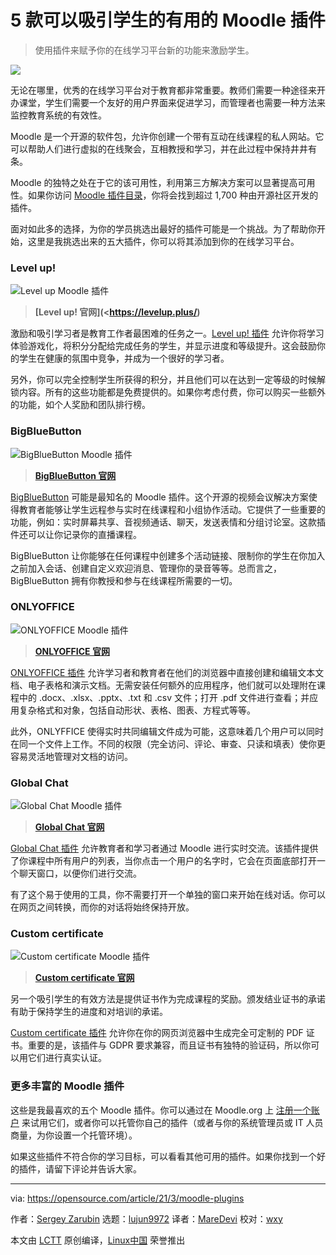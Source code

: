 [#]: subject: (5 useful Moodle plugins to engage students)
[#]: via: (https://opensource.com/article/21/3/moodle-plugins)
[#]: author: (Sergey Zarubin https://opensource.com/users/sergey-zarubin)
[#]: collector: (lujun9972)
[#]: translator: (MareDevi)
[#]: reviewer: (wxy)
[#]: publisher: ( )
[#]: url: ( )

5 款可以吸引学生的有用的 Moodle 插件
======

> 使用插件来赋予你的在线学习平台新的功能来激励学生。  

![](https://img.linux.net.cn/data/attachment/album/202209/18/165423pkiq74kwzokqzoq7.jpg)

无论在哪里，优秀的在线学习平台对于教育都非常重要。教师们需要一种途径来开办课堂，学生们需要一个友好的用户界面来促进学习，而管理者也需要一种方法来监控教育系统的有效性。

Moodle 是一个开源的软件包，允许你创建一个带有互动在线课程的私人网站。它可以帮助人们进行虚拟的在线聚会，互相教授和学习，并在此过程中保持井井有条。

Moodle 的独特之处在于它的该可用性，利用第三方解决方案可以显著提高可用性。如果你访问 [Moodle 插件目录][2]，你将会找到超过 1,700 种由开源社区开发的插件。

面对如此多的选择，为你的学员挑选出最好的插件可能是一个挑战。为了帮助你开始，这里是我挑选出来的五大插件，你可以将其添加到你的在线学习平台。

### Level up!

![Level up Moodle 插件][3]

> **[Level up! 官网](<https://levelup.plus/)**

激励和吸引学习者是教育工作者最困难的任务之一。[Level up! 插件][4] 允许你将学习体验游戏化，将积分分配给完成任务的学生，并显示进度和等级提升。这会鼓励你的学生在健康的氛围中竞争，并成为一个很好的学习者。

另外，你可以完全控制学生所获得的积分，并且他们可以在达到一定等级的时候解锁内容。所有的这些功能都是免费提供的。如果你考虑付费，你可以购买一些额外的功能，如个人奖励和团队排行榜。

### BigBlueButton

![BigBlueButton Moodle 插件][5]


> **[BigBlueButton 官网](https://bigbluebutton.org/)**

[BigBlueButton][6] 可能是最知名的 Moodle 插件。这个开源的视频会议解决方案使得教育者能够让学生远程参与实时在线课程和小组协作活动。它提供了一些重要的功能，例如：实时屏幕共享、音视频通话、聊天，发送表情和分组讨论室。这款插件还可以让你记录你的直播课程。

BigBlueButton 让你能够在任何课程中创建多个活动链接、限制你的学生在你加入之前加入会话、创建自定义欢迎消息、管理你的录音等等。总而言之，BigBlueButton 拥有你教授和参与在线课程所需要的一切。

### ONLYOFFICE

![ONLYOFFICE Moodle 插件][7]

> **[ONLYOFFICE 官网](https://www.onlyoffice.com/)**

[ONLYOFFICE 插件][8] 允许学习者和教育者在他们的浏览器中直接创建和编辑文本文档、电子表格和演示文档。无需安装任何额外的应用程序，他们就可以处理附在课程中的 .docx、.xlsx、.pptx、.txt 和 .csv 文件；打开 .pdf 文件进行查看；并应用复杂格式和对象，包括自动形状、表格、图表、方程式等等。

此外，ONLYFFICE 使得实时共同编辑文件成为可能，这意味着几个用户可以同时在同一个文件上工作。不同的权限（完全访问、评论、审查、只读和填表）使你更容易灵活地管理对文档的访问。

### Global Chat

![Global Chat Moodle 插件][9]

> **[Global Chat 官网](https://moodle.org/plugins/block_gchat)**

[Global Chat 插件][10] 允许教育者和学习者通过 Moodle 进行实时交流。该插件提供了你课程中所有用户的列表，当你点击一个用户的名字时，它会在页面底部打开一个聊天窗口，以便你们进行交流。

有了这个易于使用的工具，你不需要打开一个单独的窗口来开始在线对话。你可以在网页之间转换，而你的对话将始终保持开放。

### Custom certificate

![Custom certificate Moodle 插件][11]

> **[Custom certificate 官网](https://moodle.org/plugins/mod_customcert)**

另一个吸引学生的有效方法是提供证书作为完成课程的奖励。颁发结业证书的承诺有助于保持学生的进度和对培训的承诺。

[Custom certificate 插件][12] 允许你在你的网页浏览器中生成完全可定制的 PDF 证书。重要的是，该插件与 GDPR 要求兼容，而且证书有独特的验证码，所以你可以用它们进行真实认证。

### 更多丰富的 Moodle 插件

这些是我最喜欢的五个 Moodle 插件。你可以通过在 Moodle.org 上 [注册一个账户][13] 来试用它们，或者你可以托管你自己的插件（或者与你的系统管理员或 IT 人员商量，为你设置一个托管环境）。

如果这些插件不符合你的学习目标，可以看看其他可用的插件。如果你找到一个好的插件，请留下评论并告诉大家。

--------------------------------------------------------------------------------

via: https://opensource.com/article/21/3/moodle-plugins

作者：[Sergey Zarubin][a]
选题：[lujun9972][b]
译者：[MareDevi](https://github.com/MareDevi)
校对：[wxy](https://github.com/wxy)

本文由 [LCTT](https://github.com/LCTT/TranslateProject) 原创编译，[Linux中国](https://linux.cn/) 荣誉推出

[a]: https://opensource.com/users/sergey-zarubin
[b]: https://github.com/lujun9972
[1]: https://opensource.com/sites/default/files/styles/image-full-size/public/lead-images/read_book_guide_tutorial_teacher_student_apaper.png?itok=_GOufk6N (阅读书籍的人和数字拷贝)
[2]: https://moodle.org/plugins/
[3]: https://opensource.com/sites/default/files/uploads/gamification.png (Level up Moodle 插件)
[4]: https://moodle.org/plugins/block_xp
[5]: https://opensource.com/sites/default/files/uploads/bigbluebutton.png (BigBlueButton Moodle 插件)
[6]: https://moodle.org/plugins/mod_bigbluebuttonbn
[7]: https://opensource.com/sites/default/files/uploads/onlyoffice_editors.png (ONLYOFFICE Moodle 插件)
[8]: https://github.com/logicexpertise/moodle-mod_onlyoffice
[9]: https://opensource.com/sites/default/files/uploads/global_chat.png (Global Chat Moodle 插件)
[10]: https://moodle.org/plugins/block_gchat
[11]: https://opensource.com/sites/default/files/uploads/certificate.png (Custom certificate Moodle 插件)
[12]: https://moodle.org/plugins/mod_customcert
[13]: https://moodle.com/getstarted/

